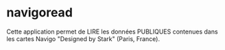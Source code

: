 # navigoread
Cette application permet de LIRE les données PUBLIQUES contenues dans les cartes Navigo "Designed by Stark" (Paris, France).
